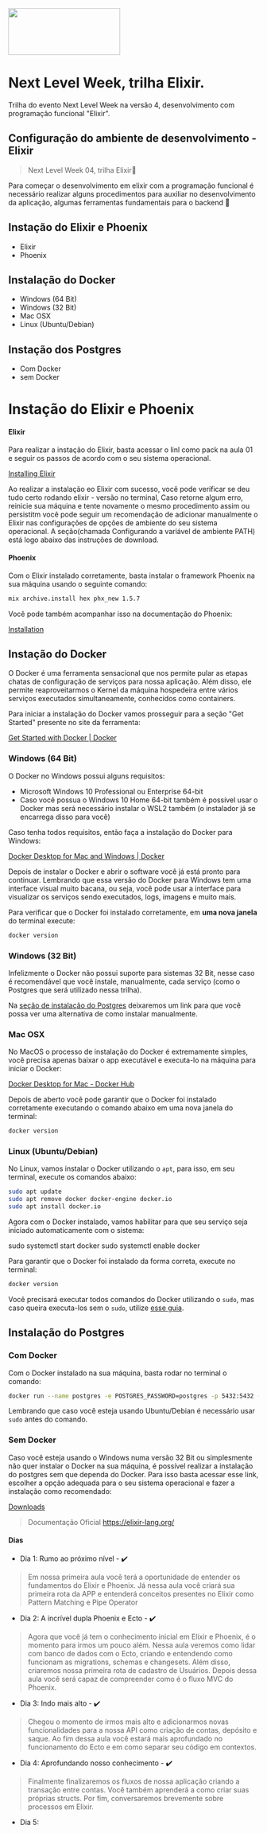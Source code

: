 <img src="https://elixir-lang.org/images/logo/logo.png" width="225" height="94">

# Next Level Week, trilha Elixir.

Trilha do evento Next Level Week na versão 4, desenvolvimento com programação funcional "Elixir". 

## Configuração do ambiente de desenvolvimento - Elixir

>Next Level Week 04, trilha Elixir🚀

Para começar o desenvolvimento em elixir com a programação funcional é necessário realizar alguns procedimentos para auxiliar no desenvolvimento da aplicação, algumas ferramentas fundamentais para o backend 💜

## Instação do Elixir e Phoenix
- Elixir
- Phoenix

## Instalação do Docker
- Windows (64 Bit)
- Windows (32 Bit)
- Mac OSX
- Linux (Ubuntu/Debian)

## Instação dos Postgres
- Com Docker
- sem Docker

# Instação do Elixir e Phoenix

#### Elixir
Para realizar a instação do Elixir, basta acessar o linl como pack na aula 01 e seguir os passos de acordo com o seu sistema operacional.

[Installing Elixir](https://elixir-lang.org/install.html)

Ao realizar a instalação eo Elixir com sucesso, você pode verificar se deu tudo certo rodando elixir - versão no terminal, Caso retorne algum erro, reinicie sua máquina e tente novamente o mesmo procedimento assim ou persistitm você pode seguir um recomendação de adicionar manualmente o Elixir nas configurações de opções de ambiente do seu sistema operacional. A seção(chamada Configurando a variável de ambiente PATH) está logo abaixo das instruções de download.

#### Phoenix

Com o Elixir instalado corretamente, basta instalar o framework Phoenix na sua máquina usando o seguinte comando:

```bash
mix archive.install hex phx_new 1.5.7
```

Você pode também acompanhar isso na documentação do Phoenix:

[Installation](https://hexdocs.pm/phoenix/installation.html#phoenix)

## Instação do Docker

O Docker é uma ferramenta sensacional que nos permite pular as etapas chatas de configuração de serviços para nossa aplicação. Além disso, ele permite reaproveitarmos o Kernel da máquina hospedeira entre vários serviços executados simultaneamente, conhecidos como containers.

Para iniciar a instalação do Docker vamos prosseguir para a seção "Get Started" presente no site da ferramenta:

[Get Started with Docker | Docker](https://www.docker.com/get-started)

### Windows (64 Bit)

O Docker no Windows possui alguns requisitos: 

- Microsoft Windows 10 Professional  ou Enterprise 64-bit
- Caso você possua o Windows 10 Home 64-bit também é possível usar o Docker mas será necessário instalar o WSL2 também (o instalador já se encarrega disso para você)

Caso tenha todos requisitos, então faça a instalação do Docker para Windows:

[Docker Desktop for Mac and Windows | Docker](https://www.docker.com/products/docker-desktop)

Depois de instalar o Docker e abrir o software você já está pronto para continuar. Lembrando que essa versão do Docker para Windows tem uma interface visual muito bacana, ou seja, você pode usar a interface para visualizar os serviços sendo executados, logs, imagens e muito mais.

Para verificar que o Docker foi instalado corretamente, em **uma nova janela** do terminal execute:

```bash
docker version
```

### Windows (32 Bit)

Infelizmente o Docker não possui suporte para sistemas 32 Bit, nesse caso é recomendável que você instale, manualmente, cada serviço (como o Postgres que será utilizado nessa trilha). 

Na [seção de instalação do Postgres](https://www.notion.so/Configura-es-do-ambiente-Elixir-f823443de76840cbbcb8ab1db8aa4667) deixaremos um link para que você possa ver uma alternativa de como instalar manualmente.

### Mac OSX

No MacOS o processo de instalação do Docker é extremamente simples, você precisa apenas baixar o app executável e executa-lo na máquina para iniciar o Docker:

[Docker Desktop for Mac - Docker Hub](https://hub.docker.com/editions/community/docker-ce-desktop-mac)

Depois de aberto você pode garantir que o Docker foi instalado corretamente executando o comando abaixo em uma nova janela do terminal:

```bash
docker version
```

### Linux (Ubuntu/Debian)

No Linux, vamos instalar o Docker utilizando o `apt`, para isso, em seu terminal, execute os comandos abaixo:

```bash
sudo apt update
sudo apt remove docker docker-engine docker.io
sudo apt install docker.io
```

Agora com o Docker instalado, vamos habilitar para que seu serviço seja iniciado automaticamente com o sistema:

sudo systemctl start docker
sudo systemctl enable docker

Para garantir que o Docker foi instalado da forma correta, execute no terminal:

```bash
docker version
```

Você precisará executar todos comandos do Docker utilizando o `sudo`, mas caso queira executa-los sem o `sudo`, utilize [esse guia](https://docs.docker.com/engine/install/linux-postinstall/#manage-docker-as-a-non-root-user).

## Instalação do Postgres

### Com Docker

Com o Docker instalado na sua máquina, basta rodar no terminal o comando:

```bash
docker run --name postgres -e POSTGRES_PASSWORD=postgres -p 5432:5432 -d postgres
```

Lembrando que caso você esteja usando Ubuntu/Debian é necessário usar `sudo` antes do comando.

### Sem Docker

Caso você esteja usando o Windows numa versão 32 Bit ou simplesmente não quer instalar o Docker na sua máquina, é possível realizar a instalação do postgres sem que dependa do Docker. Para isso basta acessar esse link, escolher a opção adequada para o seu sistema operacional e fazer a instalação como recomendado:

[Downloads](https://www.postgresql.org/download/)

>Documentação Oficial <https://elixir-lang.org/>

#### Dias
- Dia 1: Rumo ao próximo nível - :heavy_check_mark:
>Em nossa primeira aula você terá a oportunidade de entender os fundamentos do Elixir e Phoenix. Já nessa aula você criará sua primeira rota da APP e entenderá conceitos presentes no Elixir como Pattern Matching e Pipe Operator

- Dia 2: A incrível dupla Phoenix e Ecto - :heavy_check_mark:
>Agora que você já tem o conhecimento inicial em Elixir e Phoenix, é o momento para irmos um pouco além. Nessa aula veremos como lidar com banco de dados com o Ecto, criando e entendendo como funcionam as migrations, schemas e changesets. Além disso, criaremos nossa primeira rota de cadastro de Usuários. Depois dessa aula você será capaz de compreender como é o fluxo MVC do Phoenix.

- Dia 3: Indo mais alto - :heavy_check_mark:
>Chegou o momento de irmos mais alto e adicionarmos novas funcionalidades para a nossa API como criação de contas, depósito e saque. Ao fim dessa aula você estará mais aprofundado no funcionamento do Ecto e em como separar seu código em contextos.

- Dia 4: Aprofundando nosso conhecimento - :heavy_check_mark:
>Finalmente finalizaremos os fluxos de nossa aplicação criando a transação entre contas. Você também aprenderá a como criar suas próprias structs. Por fim, conversaremos brevemente sobre processos em Elixir.

- Dia 5:










